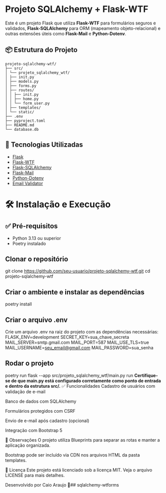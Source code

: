 # Projeto SQLAlchemy + Flask-WTF

Este é um projeto Flask que utiliza **Flask-WTF** para formulários seguros e validados, **Flask-SQLAlchemy** para ORM (mapeamento objeto-relacional) e outras extensões úteis como **Flask-Mail** e **Python-Dotenv**.

## 📦 Estrutura do Projeto
```
projeto-sqlalchemy-wtf/
├── src/
│ └── projeto_sqlalchemy_wtf/
│ ├── init.py
│ ├── models.py
│ ├── forms.py
│ ├── routes/
│ │ ├── init.py
│ │ ├── home.py
│ │ └── form_user.py
│ ├── templates/
│ └── static/
├── .env
├── pyproject.toml
├── README.md
└── database.db
```

## 🚀 Tecnologias Utilizadas

- [Flask](https://flask.palletsprojects.com/)
- [Flask-WTF](https://flask-wtf.readthedocs.io/)
- [Flask-SQLAlchemy](https://flask-sqlalchemy.palletsprojects.com/)
- [Flask-Mail](https://pythonhosted.org/Flask-Mail/)
- [Python-Dotenv](https://github.com/theskumar/python-dotenv)
- [Email Validator](https://pypi.org/project/email-validator/)

# 🛠️ Instalação e Execução
## ✅ Pré-requisitos

- Python 3.13 ou superior
- Poetry instalado

## Clonar o repositório
git clone https://github.com/seu-usuario/projeto-sqlalchemy-wtf.git
cd projeto-sqlalchemy-wtf

## Criar o ambiente e instalar as dependências
poetry install

## Criar o arquivo .env
Crie um arquivo .env na raiz do projeto com as dependências necessárias:
FLASK_ENV=development
SECRET_KEY=sua_chave_secreta
MAIL_SERVER=smtp.gmail.com
MAIL_PORT=587
MAIL_USE_TLS=true
MAIL_USERNAME=seu_email@gmail.com
MAIL_PASSWORD=sua_senha

## Rodar o projeto

poetry run flask --app src/projeto_sqlalchemy_wtf/main.py run
**Certifique-se de que main.py está configurado corretamente como ponto de entrada e dentro da estrutura src/.**
✅ Funcionalidades
Cadastro de usuários com validação de e-mail

Banco de dados com SQLAlchemy

Formulários protegidos com CSRF

Envio de e-mail após cadastro (opcional)

Integração com Bootstrap 5

📌 Observações
O projeto utiliza Blueprints para separar as rotas e manter a aplicação organizada.

Bootstrap pode ser incluído via CDN nos arquivos HTML da pasta templates.

📄 Licença
Este projeto está licenciado sob a licença MIT. Veja o arquivo LICENSE para mais detalhes.

Desenvolvido por Caio Araujo 🚀##   s q l a l c h e m y - w t f o r m s  
 
